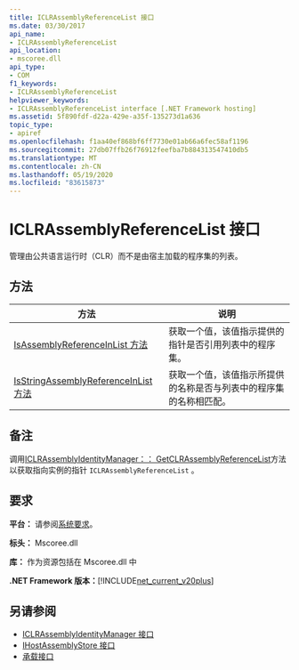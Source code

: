 ```yaml
---
title: ICLRAssemblyReferenceList 接口
ms.date: 03/30/2017
api_name:
- ICLRAssemblyReferenceList
api_location:
- mscoree.dll
api_type:
- COM
f1_keywords:
- ICLRAssemblyReferenceList
helpviewer_keywords:
- ICLRAssemblyReferenceList interface [.NET Framework hosting]
ms.assetid: 5f890fdf-d22a-429e-a35f-135273d1a636
topic_type:
- apiref
ms.openlocfilehash: f1aa40ef868bf6ff7730e01ab66a6fec58af1196
ms.sourcegitcommit: 27db07ffb26f76912feefba7b884313547410db5
ms.translationtype: MT
ms.contentlocale: zh-CN
ms.lasthandoff: 05/19/2020
ms.locfileid: "83615873"
---
```

# <a name="iclrassemblyreferencelist-interface"></a>ICLRAssemblyReferenceList 接口
管理由公共语言运行时（CLR）而不是由宿主加载的程序集的列表。  
  
## <a name="methods"></a>方法  
  
|方法|说明|  
|------------|-----------------|  
|[IsAssemblyReferenceInList 方法](iclrassemblyreferencelist-isassemblyreferenceinlist-method.md)|获取一个值，该值指示提供的指针是否引用列表中的程序集。|  
|[IsStringAssemblyReferenceInList 方法](iclrassemblyreferencelist-isstringassemblyreferenceinlist-method.md)|获取一个值，该值指示所提供的名称是否与列表中的程序集的名称相匹配。|  
  
## <a name="remarks"></a>备注  
 调用[ICLRAssemblyIdentityManager：： GetCLRAssemblyReferenceList](iclrassemblyidentitymanager-getclrassemblyreferencelist-method.md)方法以获取指向实例的指针 `ICLRAssemblyReferenceList` 。  
  
## <a name="requirements"></a>要求  
 **平台：** 请参阅[系统要求](../../get-started/system-requirements.md)。  
  
 **标头：** Mscoree.dll  
  
 **库：** 作为资源包括在 Mscoree.dll 中  
  
 **.NET Framework 版本：**[!INCLUDE[net_current_v20plus](../../../../includes/net-current-v20plus-md.md)]  
  
## <a name="see-also"></a>另请参阅

- [ICLRAssemblyIdentityManager 接口](iclrassemblyidentitymanager-interface.md)
- [IHostAssemblyStore 接口](ihostassemblystore-interface.md)
- [承载接口](hosting-interfaces.md)
